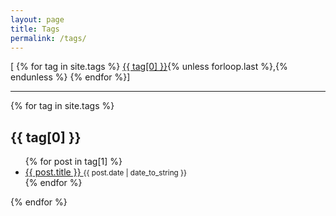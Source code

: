 ```yaml
---
layout: page
title: Tags
permalink: /tags/
---
```


<div class="post-info">
  <span>[
  {% for tag in site.tags %}
    <a href="#{{ tag[0] | slugify: 'pretty' }}">{{ tag[0] }}</a>{% unless forloop.last %},{% endunless %}
  {% endfor %}]
  </span>
</div>
<hr/>
<div>
{% for tag in site.tags %}
  <h2 id="{{ tag[0] | slugify: 'pretty' }}">{{ tag[0] }}</h2>
  <ul>
  {% for post in tag[1] %}
    <li>
      <a href="{{ post.url | relative_url }}">
        {{ post.title }}
      </a>
      <small><time datetime="{{ post.date | date_to_xmlschema }}">{{ post.date | date_to_string }}</time></small>
    </li>
  {% endfor %}
  </ul>
{% endfor %}
</div>